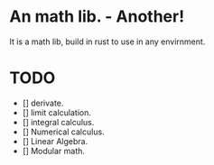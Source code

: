 # An math lib. - Another!


It is a math lib, build in rust to use in any envirnment.


# TODO
- [] derivate.
- [] limit calculation.
- [] integral calculus.
- [] Numerical calculus.
- [] Linear Algebra.
- [] Modular math.

